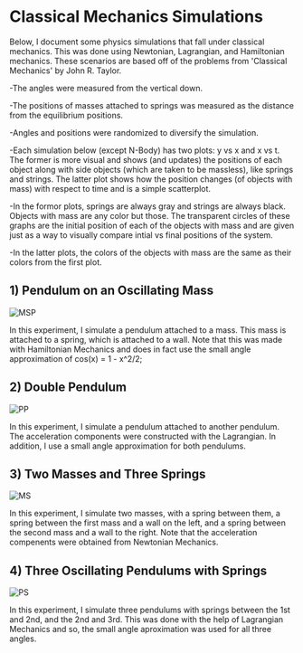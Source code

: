 # Classical Mechanics Simulations

Below, I document some physics simulations that fall under classical mechanics. This was done using Newtonian, Lagrangian, and Hamiltonian mechanics. These scenarios are based off of the problems from 'Classical Mechanics' by John R. Taylor.

-The angles were measured from the vertical down.

-The positions of masses attached to springs was measured as the distance from the equilibrium positions.

-Angles and positions were randomized to diversify the simulation.

-Each simulation below (except N-Body) has two plots: y vs x and x vs t. The former is more visual and shows (and updates) the positions of each object along with side objects (which are taken to be massless), like springs and strings. The latter plot shows how the position changes (of objects with mass) with respect to time and is a simple scatterplot.

-In the formor plots, springs are always gray and strings are always black. Objects with mass are any color but those. The transparent circles of these graphs are the initial position of each of the objects with mass and are given just as a way to visually compare intial vs final positions of the system.

-In the latter plots, the colors of the objects with mass are the same as their colors from the first plot. 

## 1) Pendulum on an Oscillating Mass

![MSP](https://i.imgur.com/O5choAa.png)
 
In this experiment, I simulate a pendulum attached to a mass. This mass is attached to a spring, which is attached to a wall. Note that this was made with Hamiltonian Mechanics and does in fact use the small angle approximation of cos(x) = 1 - x^2/2;

## 2) Double Pendulum

![PP](https://i.imgur.com/0paH9rG.png)

In this experiment, I simulate a pendulum attached to another pendulum. The acceleration components were constructed with the Lagrangian. In addition, I use a small angle approximation for both pendulums. 

## 3) Two Masses and Three Springs

![MS](https://i.imgur.com/YWOpEv8.png)

In this experiment, I simulate two masses, with a spring between them, a spring between the first mass and a wall on the left, and a spring between the second mass and a wall to the right. Note that the acceleration compenents were obtained from Newtonian Mechanics.

## 4) Three Oscillating Pendulums with Springs

![PS](https://i.imgur.com/hYU8wHF.png)

In this experiment, I simulate three pendulums with springs between the 1st and 2nd, and the 2nd and 3rd. This was done with the help of Lagrangian Mechanics and so, the small angle aproximation was used for all three angles.
